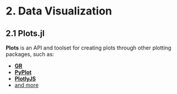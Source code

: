 # 2. Data Visualization

## 2.1 Plots.jl

**Plots** is an API and toolset for creating plots through other plotting packages, such as:

- [**GR**](https://github.com/jheinen/GR.jl)
- [**PyPlot**](https://github.com/JuliaPy/PyPlot.jl)
- [**PlotlyJS**](https://github.com/sglyon/PlotlyJS.jl)
- [and more](http://docs.juliaplots.org/latest/backends/)